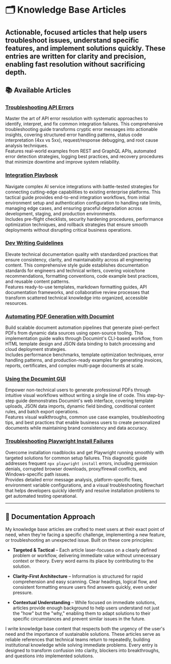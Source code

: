 # 🗂️ Knowledge Base Articles
Actionable, focused articles that help users troubleshoot issues, understand specific features, and implement solutions quickly. These entries are written for clarity and precision, enabling fast resolution without sacrificing depth.
---
## 📚 Available Articles

### **[Troubleshooting API Errors](https://github.com/CRollins6020/CRollins6020/blob/main/Knowledge-Base/troubleshooting-api-errors.md)**  
Master the art of API error resolution with systematic approaches to identify, interpret, and fix common integration failures. This comprehensive troubleshooting guide transforms cryptic error messages into actionable insights, covering structured error handling patterns, status code interpretation (4xx vs 5xx), request/response debugging, and root cause analysis techniques.  
Features real-world examples from REST and GraphQL APIs, automated error detection strategies, logging best practices, and recovery procedures that minimize downtime and improve system reliability.

### **[Integration Playbook](https://github.com/CRollins6020/CRollins6020/blob/main/Knowledge-Base/integration-playbook.md)**  
Navigate complex AI service integrations with battle-tested strategies for connecting cutting-edge capabilities to existing enterprise platforms. This tactical guide provides end-to-end integration workflows, from initial environment setup and authentication configuration to handling rate limits, managing edge cases, and ensuring graceful degradation across development, staging, and production environments.  
Includes pre-flight checklists, security hardening procedures, performance optimization techniques, and rollback strategies that ensure smooth deployments without disrupting critical business operations.

### **[Dev Writing Guidelines](https://github.com/CRollins6020/CRollins6020/blob/main/Knowledge-Base/dev-writing-guidlines.md)**  
Elevate technical documentation quality with standardized practices that ensure consistency, clarity, and maintainability across all engineering content. This comprehensive style guide establishes documentation standards for engineers and technical writers, covering voice/tone recommendations, formatting conventions, code example best practices, and reusable content patterns.  
Features ready-to-use templates, markdown formatting guides, API documentation frameworks, and collaborative review processes that transform scattered technical knowledge into organized, accessible resources.

### **[Automating PDF Generation with Documint](https://github.com/CRollins6020/CRollins6020/blob/main/Knowledge-Base/automating-pdf-generation-with-documint.md)**  
Build scalable document automation pipelines that generate pixel-perfect PDFs from dynamic data sources using open-source tooling. This implementation guide walks through Documint's CLI-based workflow, from HTML template design and JSON data binding to batch processing and cloud deployment strategies.  
Includes performance benchmarks, template optimization techniques, error handling patterns, and production-ready examples for generating invoices, reports, certificates, and complex multi-page documents at scale.

### **[Using the Documint GUI](https://github.com/CRollins6020/CRollins6020/blob/main/Knowledge-Base/using-documint-gui.md)**  
Empower non-technical users to generate professional PDFs through intuitive visual workflows without writing a single line of code. This step-by-step guide demonstrates Documint's web interface, covering template uploads, JSON data imports, dynamic field binding, conditional content rules, and batch export operations.  
Features visual walkthroughs, common use case examples, troubleshooting tips, and best practices that enable business users to create personalized documents while maintaining brand consistency and data accuracy.

### **[Troubleshooting Playwright Install Failures](https://github.com/CRollins6020/CRollins6020/blob/main/Knowledge-Base/troubleshooting-playwright-install-failures.md)**  
Overcome installation roadblocks and get Playwright running smoothly with targeted solutions for common setup failures. This diagnostic guide addresses frequent `npx playwright install` errors, including permission denials, corrupted browser downloads, proxy/firewall conflicts, and Windows-specific path issues.  
Provides detailed error message analysis, platform-specific fixes, environment variable configurations, and a visual troubleshooting flowchart that helps developers quickly identify and resolve installation problems to get automated testing operational.

---
## 🧠 Documentation Approach

My knowledge base articles are crafted to meet users at their exact point of need, when they're facing a specific challenge, implementing a new feature, or troubleshooting an unexpected issue. Built on these core principles:

- **Targeted & Tactical** – Each article laser-focuses on a clearly defined problem or workflow, delivering immediate value without unnecessary context or theory. Every word earns its place by contributing to the solution.

- **Clarity-First Architecture** – Information is structured for rapid comprehension and easy scanning. Clear headings, logical flow, and consistent formatting ensure users find answers quickly, even under pressure.

- **Contextual Understanding** – While focused on immediate solutions, articles provide enough background to help users understand not just the "how" but the "why," enabling them to adapt solutions to their specific circumstances and prevent similar issues in the future.

I write knowledge base content that respects both the urgency of the user's need and the importance of sustainable solutions. These articles serve as reliable references that technical teams return to repeatedly, building institutional knowledge while solving immediate problems. Every entry is designed to transform confusion into clarity, blockers into breakthroughs, and questions into implemented solutions.